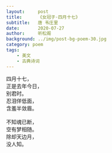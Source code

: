```yaml
---
layout:     post
title:      《女冠子·四月十七》
subtitle:   唐 韦庄里
date:       2020-07-27
author:     听松阁
background: ../img/post-bg-poem-30.jpg
category: poem
tags:
    - 美文
    - 古典诗词
---
```



四月十七，<br>
正是去年今日，<br>
别君时。<br>
忍泪佯低面，<br>
含羞半敛眉。<br>
<br>
不知魂已断，<br>
空有梦相随。<br>
除却天边月，<br>
没人知。<br>



